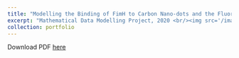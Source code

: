 ```yaml
---
title: "Modelling the Binding of FimH to Carbon Nano-dots and the Fluorescence Intensity of the Bound Molecules for Bacteria Detection"
excerpt: "Mathematical Data Modelling Project, 2020 <br/><img src='/images/mdm3_1.png'>"
collection: portfolio
---
```


Download PDF [here](http://vedang-joshi.github.io/files/mdm3_1.pdf)
